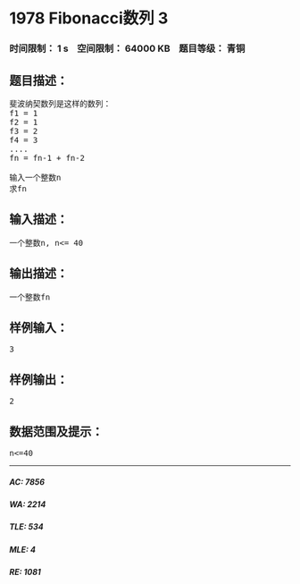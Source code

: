 # 1978 Fibonacci数列 3   
### 时间限制： 1 s&nbsp;&nbsp;&nbsp;&nbsp;空间限制： 64000 KB&nbsp;&nbsp;&nbsp;&nbsp;题目等级： 青铜  
## 题目描述：  

<pre>
斐波纳契数列是这样的数列：
f1 = 1
f2 = 1
f3 = 2
f4 = 3
....
fn = fn-1 + fn-2
 
输入一个整数n
求fn
</pre>
  
  
## 输入描述：  

<pre>
一个整数n, n<= 40
</pre>
  
  
## 输出描述：  

<pre>
一个整数fn
</pre>
  
  
## 样例输入：  

<pre>
3
</pre>
  
  
## 样例输出：  

<pre>
2
</pre>
  
  
## 数据范围及提示：  

<pre>
n<=40
</pre>
  
  
***  

##### AC: 7856  
##### WA: 2214  
##### TLE: 534  
##### MLE: 4  
##### RE: 1081  
